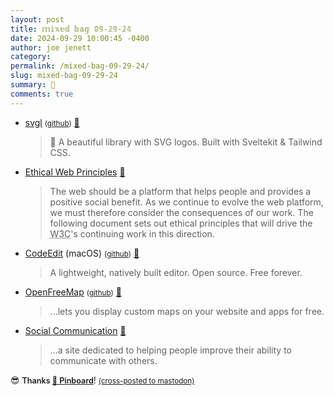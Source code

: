 ```yaml
---
layout: post
title: 𝕞𝕚𝕩𝕖𝕕 𝕓𝕒𝕘 𝟘𝟡-𝟚𝟡-𝟚𝟜
date: 2024-09-29 10:00:45 -0400
author: joe jenett
category: 
permalink: /mixed-bag-09-29-24/
slug: mixed-bag-09-29-24
summary: 💼
comments: true
---
```

<ul class="links">
	<li><a title="A beautiful library with SVG logos - svgl" href="https://svgl.app/">svgl</a> <small>(<a href="https://github.com/pheralb/svgl">github</a>)</small> <a title="source" href="https://pinboard.in/u:thulstrup">📌</a><blockquote><p>🧩 A beautiful library with SVG logos. Built with Sveltekit &amp; Tailwind CSS. </p></blockquote></li>
	<li><a title="W3C: Ethical Web Principles" href="https://www.w3.org/TR/ethical-web-principles/">Ethical Web Principles</a> <a title="source" href="https://pinboard.in/u:stephanieleary">📌</a><blockquote><p>The web should be a platform that helps people and provides a positive social benefit. As we continue to evolve the web platform, we must therefore consider the consequences of our work. The following document sets out ethical principles that will drive the <abbr title="World Wide Web Consortium">W3C</abbr>'s continuing work in this direction.</p></blockquote></li>
	<li><a title="CodeEdit | A native code editor for macOS" href="https://www.codeedit.app/">CodeEdit</a> (macOS) <small>(<a href="https://github.com/CodeEditApp/CodeEdit">github</a>)</small> <a title="source" href="https://pinboard.in/u:raygrasso">📌</a><blockquote><p>A lightweight, natively built editor. Open source. Free forever.</p></blockquote></li>
	<li><a title="OpenFreeMap" href="https://openfreemap.org/">OpenFreeMap</a> <small>(<a href="https://github.com/hyperknot/openfreemap">github</a>)</small> <a title="source" href="https://pinboard.in/u:tdjones">📌</a><blockquote><p>...lets you display custom maps on your website and apps for free.</p></blockquote></li>
	<li><a title="Social Communication" href="https://socialcommunication.truman.edu/">Social Communication</a> <a title="source" href="https://pinboard.in/u:maroonblazer">📌</a><blockquote><p>...a site dedicated to helping people improve their ability to communicate with others. </p></blockquote></li>
</ul>
😎 <span style="font-size:.9em;font-weight:600;">Thanks <a title="source" href="https://pinboard.in/">📌 Pinboard</a></span>!
<a href="https://brid.gy/publish/mastodon"><small>(cross-posted to mastodon)</small></a>